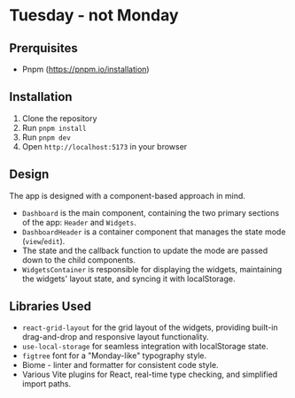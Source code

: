 # Tuesday - not Monday

## Prerquisites
- Pnpm (https://pnpm.io/installation)

## Installation
1. Clone the repository
2. Run `pnpm install`
3. Run `pnpm dev`
4. Open `http://localhost:5173` in your browser

## Design
The app is designed with a component-based approach in mind.
- `Dashboard` is the main component, containing the two primary sections of the app: `Header` and `Widgets`.
- `DashboardHeader` is a container component that manages the state mode (`view`/`edit`).
- The state and the callback function to update the mode are passed down to the child components.
- `WidgetsContainer` is responsible for displaying the widgets, maintaining the widgets' layout state, and syncing it with localStorage.

## Libraries Used
- `react-grid-layout` for the grid layout of the widgets, providing built-in drag-and-drop and responsive layout functionality.
- `use-local-storage` for seamless integration with localStorage state.
- `figtree` font for a "Monday-like" typography style.
- Biome - linter and formatter for consistent code style.
- Various Vite plugins for React, real-time type checking, and simplified import paths.  



